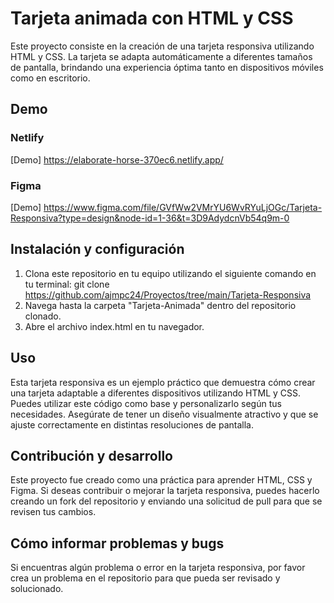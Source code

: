 # Tarjeta animada con HTML y CSS

Este proyecto consiste en la creación de una tarjeta responsiva utilizando HTML
y CSS. La tarjeta se adapta automáticamente a diferentes tamaños de pantalla,
brindando una experiencia óptima tanto en dispositivos móviles como en
escritorio.

## Demo

### Netlify

[Demo] https://elaborate-horse-370ec6.netlify.app/

### Figma

[Demo]
https://www.figma.com/file/GVfWw2VMrYU6WvRYuLjOGc/Tarjeta-Responsiva?type=design&node-id=1-36&t=3D9AdydcnVb54q9m-0

## Instalación y configuración

1. Clona este repositorio en tu equipo utilizando el siguiente comando en tu
   terminal: git clone
   https://github.com/ajmpc24/Proyectos/tree/main/Tarjeta-Responsiva
2. Navega hasta la carpeta "Tarjeta-Animada" dentro del repositorio clonado.
3. Abre el archivo index.html en tu navegador.

## Uso

Esta tarjeta responsiva es un ejemplo práctico que demuestra cómo crear una
tarjeta adaptable a diferentes dispositivos utilizando HTML y CSS. Puedes
utilizar este código como base y personalizarlo según tus necesidades. Asegúrate
de tener un diseño visualmente atractivo y que se ajuste correctamente en
distintas resoluciones de pantalla.

## Contribución y desarrollo

Este proyecto fue creado como una práctica para aprender HTML, CSS y Figma. Si
deseas contribuir o mejorar la tarjeta responsiva, puedes hacerlo creando un
fork del repositorio y enviando una solicitud de pull para que se revisen tus
cambios.

## Cómo informar problemas y bugs

Si encuentras algún problema o error en la tarjeta responsiva, por favor crea un
problema en el repositorio para que pueda ser revisado y solucionado.
